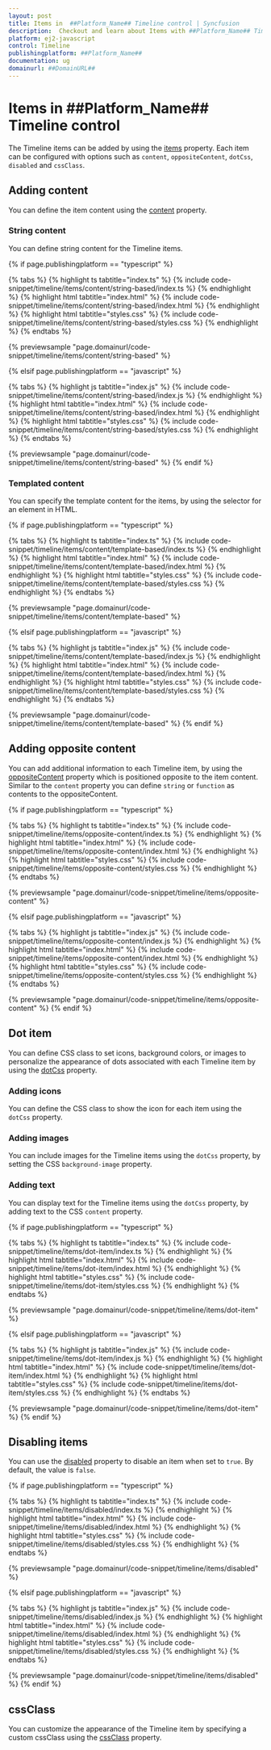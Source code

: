 ```yaml
---
layout: post
title: Items in  ##Platform_Name## Timeline control | Syncfusion
description:  Checkout and learn about Items with ##Platform_Name## Timeline control of Syncfusion Essential JS 2 and more.
platform: ej2-javascript
control: Timeline
publishingplatform: ##Platform_Name##
documentation: ug
domainurl: ##DomainURL##
---
```


# Items in ##Platform_Name## Timeline control

The Timeline items can be added by using the [items](../api/timeline#items) property. Each item can be configured with options such as `content`, `oppositeContent`, `dotCss`, `disabled` and `cssClass`.

## Adding content

You can define the item content using the [content](../api/timeline#items#content) property.

### String content

You can define string content for the Timeline items.

{% if page.publishingplatform == "typescript" %}

{% tabs %}
{% highlight ts tabtitle="index.ts" %}
{% include code-snippet/timeline/items/content/string-based/index.ts %}
{% endhighlight %}
{% highlight html tabtitle="index.html" %}
{% include code-snippet/timeline/items/content/string-based/index.html %}
{% endhighlight %}
{% highlight html tabtitle="styles.css" %}
{% include code-snippet/timeline/items/content/string-based/styles.css %}
{% endhighlight %}
{% endtabs %}

{% previewsample "page.domainurl/code-snippet/timeline/items/content/string-based" %}

{% elsif page.publishingplatform == "javascript" %}

{% tabs %}
{% highlight js tabtitle="index.js" %}
{% include code-snippet/timeline/items/content/string-based/index.js %}
{% endhighlight %}
{% highlight html tabtitle="index.html" %}
{% include code-snippet/timeline/items/content/string-based/index.html %}
{% endhighlight %}
{% highlight html tabtitle="styles.css" %}
{% include code-snippet/timeline/items/content/string-based/styles.css %}
{% endhighlight %}
{% endtabs %}

{% previewsample "page.domainurl/code-snippet/timeline/items/content/string-based" %}
{% endif %}

### Templated content

You can specify the template content for the items, by using the selector for an element in HTML.

{% if page.publishingplatform == "typescript" %}

{% tabs %}
{% highlight ts tabtitle="index.ts" %}
{% include code-snippet/timeline/items/content/template-based/index.ts %}
{% endhighlight %}
{% highlight html tabtitle="index.html" %}
{% include code-snippet/timeline/items/content/template-based/index.html %}
{% endhighlight %}
{% highlight html tabtitle="styles.css" %}
{% include code-snippet/timeline/items/content/template-based/styles.css %}
{% endhighlight %}
{% endtabs %}

{% previewsample "page.domainurl/code-snippet/timeline/items/content/template-based" %}

{% elsif page.publishingplatform == "javascript" %}

{% tabs %}
{% highlight js tabtitle="index.js" %}
{% include code-snippet/timeline/items/content/template-based/index.js %}
{% endhighlight %}
{% highlight html tabtitle="index.html" %}
{% include code-snippet/timeline/items/content/template-based/index.html %}
{% endhighlight %}
{% highlight html tabtitle="styles.css" %}
{% include code-snippet/timeline/items/content/template-based/styles.css %}
{% endhighlight %}
{% endtabs %}

{% previewsample "page.domainurl/code-snippet/timeline/items/content/template-based" %}
{% endif %}

## Adding opposite content

You can add additional information to each Timeline item, by using the [oppositeContent](../api/timeline#items#oppositeContent) property which is positioned opposite to the item content. Similar to the `content` property you can define `string` or `function` as contents to the oppositeContent.

{% if page.publishingplatform == "typescript" %}

{% tabs %}
{% highlight ts tabtitle="index.ts" %}
{% include code-snippet/timeline/items/opposite-content/index.ts %}
{% endhighlight %}
{% highlight html tabtitle="index.html" %}
{% include code-snippet/timeline/items/opposite-content/index.html %}
{% endhighlight %}
{% highlight html tabtitle="styles.css" %}
{% include code-snippet/timeline/items/opposite-content/styles.css %}
{% endhighlight %}
{% endtabs %}

{% previewsample "page.domainurl/code-snippet/timeline/items/opposite-content" %}

{% elsif page.publishingplatform == "javascript" %}

{% tabs %}
{% highlight js tabtitle="index.js" %}
{% include code-snippet/timeline/items/opposite-content/index.js %}
{% endhighlight %}
{% highlight html tabtitle="index.html" %}
{% include code-snippet/timeline/items/opposite-content/index.html %}
{% endhighlight %}
{% highlight html tabtitle="styles.css" %}
{% include code-snippet/timeline/items/opposite-content/styles.css %}
{% endhighlight %}
{% endtabs %}

{% previewsample "page.domainurl/code-snippet/timeline/items/opposite-content" %}
{% endif %}

## Dot item

You can define CSS class to set icons, background colors, or images to personalize the appearance of dots associated with each Timeline item by using the [dotCss](../api/timeline#items#dotCss) property.

### Adding icons

You can define the CSS class to show the icon for each item using the `dotCss` property.

### Adding images

You can include images for the Timeline items using the `dotCss` property, by setting the CSS `background-image` property.

### Adding text

You can display text for the Timeline items using the `dotCss` property, by adding text to the CSS `content` property.

{% if page.publishingplatform == "typescript" %}

{% tabs %}
{% highlight ts tabtitle="index.ts" %}
{% include code-snippet/timeline/items/dot-item/index.ts %}
{% endhighlight %}
{% highlight html tabtitle="index.html" %}
{% include code-snippet/timeline/items/dot-item/index.html %}
{% endhighlight %}
{% highlight html tabtitle="styles.css" %}
{% include code-snippet/timeline/items/dot-item/styles.css %}
{% endhighlight %}
{% endtabs %}

{% previewsample "page.domainurl/code-snippet/timeline/items/dot-item" %}

{% elsif page.publishingplatform == "javascript" %}

{% tabs %}
{% highlight js tabtitle="index.js" %}
{% include code-snippet/timeline/items/dot-item/index.js %}
{% endhighlight %}
{% highlight html tabtitle="index.html" %}
{% include code-snippet/timeline/items/dot-item/index.html %}
{% endhighlight %}
{% highlight html tabtitle="styles.css" %}
{% include code-snippet/timeline/items/dot-item/styles.css %}
{% endhighlight %}
{% endtabs %}

{% previewsample "page.domainurl/code-snippet/timeline/items/dot-item" %}
{% endif %}

## Disabling items

You can use the [disabled](../api/timeline#items#disabled) property to disable an item when set to `true`. By default, the value is `false`.

{% if page.publishingplatform == "typescript" %}

{% tabs %}
{% highlight ts tabtitle="index.ts" %}
{% include code-snippet/timeline/items/disabled/index.ts %}
{% endhighlight %}
{% highlight html tabtitle="index.html" %}
{% include code-snippet/timeline/items/disabled/index.html %}
{% endhighlight %}
{% highlight html tabtitle="styles.css" %}
{% include code-snippet/timeline/items/disabled/styles.css %}
{% endhighlight %}
{% endtabs %}

{% previewsample "page.domainurl/code-snippet/timeline/items/disabled" %}

{% elsif page.publishingplatform == "javascript" %}

{% tabs %}
{% highlight js tabtitle="index.js" %}
{% include code-snippet/timeline/items/disabled/index.js %}
{% endhighlight %}
{% highlight html tabtitle="index.html" %}
{% include code-snippet/timeline/items/disabled/index.html %}
{% endhighlight %}
{% highlight html tabtitle="styles.css" %}
{% include code-snippet/timeline/items/disabled/styles.css %}
{% endhighlight %}
{% endtabs %}

{% previewsample "page.domainurl/code-snippet/timeline/items/disabled" %}
{% endif %}

## cssClass

You can customize the appearance of the Timeline item by specifying a custom cssClass using the [cssClass](../api/timeline#items#cssClass) property.